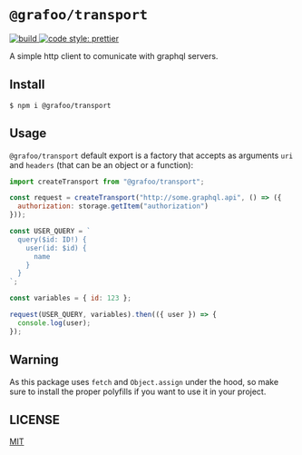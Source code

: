 # `@grafoo/transport`

<a href=https://circleci.com/gh/malbernaz/grafoo>
  <img
    src=https://img.shields.io/circleci/project/github/malbernaz/grafoo/master.svg?label=build
    alt=build
  />
</a>
<a href=https://github.com/malbernaz/grafoo>
  <img
    src=https://img.shields.io/badge/code_style-prettier-ff69b4.svg
    alt="code style: prettier"
  />
</a>

A simple http client to comunicate with graphql servers.

## Install

```
$ npm i @grafoo/transport
```

## Usage

`@grafoo/transport` default export is a factory that accepts as arguments `uri` and `headers` (that can be an object or a function):

```js
import createTransport from "@grafoo/transport";

const request = createTransport("http://some.graphql.api", () => ({
  authorization: storage.getItem("authorization")
}));

const USER_QUERY = `
  query($id: ID!) {
    user(id: $id) {
      name
    }
  }
`;

const variables = { id: 123 };

request(USER_QUERY, variables).then(({ user }) => {
  console.log(user);
});
```

## Warning

As this package uses `fetch` and `Object.assign` under the hood, so make sure to install the proper polyfills if you want to use it in your project.

## LICENSE

[MIT](https://github.com/malbernaz/grafoo/blob/master/LICENSE)
